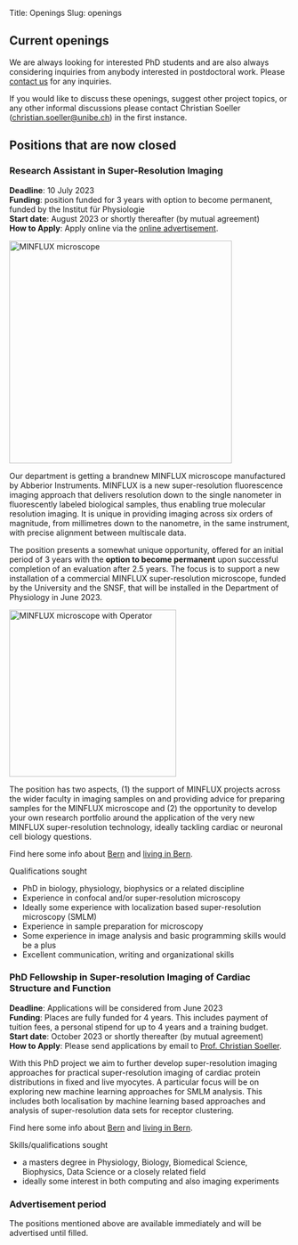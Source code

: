 Title: Openings
Slug: openings

## Current openings

We are always looking for interested PhD students and are also always considering inquiries from anybody interested in postdoctoral work. Please [contact us](https://physiologie.unibe.ch/~soeller/) for any inquiries.

If you would like to discuss these openings, suggest other project topics, or any other informal discussions please contact Christian Soeller ([christian.soeller@unibe.ch](mailto:christian.soeller@unibe.ch)) in the first instance.


## Positions that are now closed

### Research Assistant in Super-Resolution Imaging

**Deadline**: 10 July 2023<br>
**Funding**: position funded for 3 years with option to become permanent, funded by the Institut für Physiologie<br>
**Start date**: August 2023 or shortly thereafter (by mutual agreement)<br>
**How to Apply**: Apply online via the [online advertisement](https://ohws.prospective.ch/public/v1/jobs/0a167628-1958-4e4d-b402-c95967c87a1f).

<img class="img-left" width="400" src="{static}/images/research/MINFLUX-NPC-illustration-V1.png" alt="MINFLUX microscope">

Our department is getting a brandnew MINFLUX microscope manufactured by Abberior Instruments. MINFLUX is a new super-resolution fluorescence imaging approach that delivers resolution down to the single nanometer in fluorescently labeled biological samples, thus enabling true molecular resolution imaging. It is unique in providing imaging across six orders of magnitude, from millimetres down to the nanometre, in the same instrument, with precise alignment between multiscale data.

The position presents a somewhat unique opportunity, offered for an initial period of 3 years with the **option to become permanent** upon successful completion of an evaluation after 2.5 years. The focus is to support a new installation of a commercial MINFLUX super-resolution microscope, funded by the University and the SNSF, that will be installed in the Department of Physiology in June 2023.

<img class="img-right" width="300" src="{static}/images/research/MINFLUX_with_operator.jpg" alt="MINFLUX microscope with Operator">

The position has two aspects, (1) the support of MINFLUX projects across the wider faculty in imaging samples on and providing advice for preparing samples for the MINFLUX microscope and (2) the opportunity to develop your own research portfolio around the application of the very new MINFLUX super-resolution technology, ideally tackling cardiac or neuronal cell biology questions.

Find here some info about [Bern]({filename}/pages/bern.md) and [living in Bern]({filename}/pages/bern.md).

Qualifications sought

- PhD in biology, physiology, biophysics or a related discipline
- Experience in confocal and/or super-resolution microscopy
- Ideally some experience with localization based super-resolution microscopy (SMLM)
- Experience in sample preparation for microscopy
- Some experience in image analysis and basic programming skills would be a plus
- Excellent communication, writing and organizational skills

### PhD Fellowship in Super-resolution Imaging of Cardiac Structure and Function

**Deadline**: Applications will be considered from June 2023 <br>
**Funding**: Places are fully funded for 4 years.  This includes payment of tuition fees, a personal stipend for up to 4 years and a training budget.<br>
**Start date**: October 2023 or shortly thereafter (by mutual agreement)<br>
**How to Apply**: Please send applications by email to [Prof. Christian Soeller](mailto:christian.soeller@unibe.ch).

With this PhD project we aim to further develop super-resolution imaging approaches for practical super-resolution imaging of cardiac protein distributions in fixed and live myocytes. A particular focus will be on exploring new machine learning approaches for SMLM analysis. This includes both localisation by machine learning based approaches and analysis of super-resolution data sets for receptor clustering.

Find here some info about [Bern]({filename}/pages/bern.md) and [living in Bern]({filename}/pages/bern.md).


Skills/qualifications sought

  - a masters degree in Physiology, Biology, Biomedical Science, Biophysics, Data Science or a closely related field
  - ideally some interest in both computing and also imaging experiments

### Advertisement period

The positions mentioned above are available immediately and will be advertised until filled.

